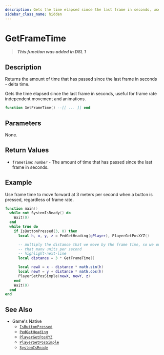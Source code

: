 ```yaml
---
description: Gets the time elapsed since the last frame in seconds, useful for frame rate independent movement and animations.
sidebar_class_name: hidden
---
```


# GetFrameTime

> **_This function was added in DSL 1_**

## Description

Returns the amount of time that has passed since the last frame in seconds - delta time.

Gets the time elapsed since the last frame in seconds, useful for frame rate independent movement and animations.

```lua
function GetFrameTime() --[[ ... ]] end
```

## Parameters

None.

## Return Values

- `frameTime`: _`number`_ - The amount of time that has passed since the last frame in seconds.

## Example

Use frame time to move forward at 3 meters per second when a button is pressed, regardless of frame rate.

```lua
function main()
  while not SystemIsReady() do
    Wait(0)
  end
  while true do
    if IsButtonPressed(3, 0) then
      local h, x, y, z = PedGetHeading(gPlayer), PlayerGetPosXYZ()

      -- multiply the distance that we move by the frame time, so we only move
      -- that many units per second
      -- highlight-next-line
      local distance = 3 * GetFrameTime()

      local newX = x - distance * math.sin(h)
      local newY = y + distance * math.cos(h)
      PlayerSetPosSimple(newX, newY, z)
    end
    Wait(0)
  end
end
```

## See Also

- Game's Native
  - [`IsButtonPressed`](/docs/game-reference/global-functions/IsButtonPressed)
  - [`PedGetHeading`](/docs/game-reference/global-functions/PedGetHeading)
  - [`PlayerGetPosXYZ`](/docs/game-reference/global-functions/PlayerGetPosXYZ)
  - [`PlayerSetPosSimple`](/docs/game-reference/global-functions/PlayerSetPosSimple)
  - [`SystemIsReady`](/docs/game-reference/global-functions/SystemIsReady)
